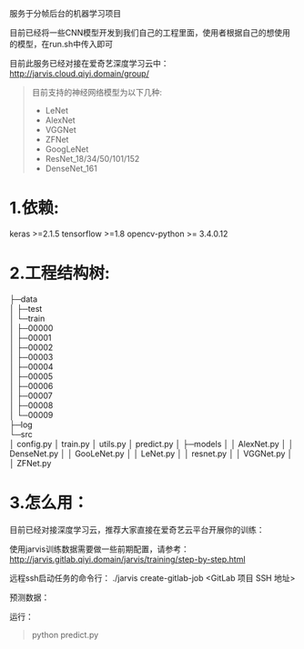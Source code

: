 服务于分帧后台的机器学习项目

目前已经将一些CNN模型开发到我们自己的工程里面，使用者根据自己的想使用的模型，在run.sh中传入即可

目前此服务已经对接在爱奇艺深度学习云中：
http://jarvis.cloud.qiyi.domain/group/


>目前支持的神经网络模型为以下几种:
>- LeNet
>- AlexNet  
>- VGGNet
>- ZFNet
>- GoogLeNet
>- ResNet_18/34/50/101/152
>- DenseNet_161


# 1.依赖:
keras >=2.1.5
tensorflow >=1.8
opencv-python >= 3.4.0.12


# 2.工程结构树:
├─data             
│  ├─test          
│  └─train         
│      ├─00000     
│      ├─00001     
│      ├─00002     
│      ├─00003     
│      ├─00004     
│      ├─00005     
│      ├─00006     
│      ├─00007     
│      ├─00008     
│      └─00009     
├─log              
└─src              
    │  config.py
    │  train.py
    │  utils.py
    │  predict.py
    │
    ├─models
    │  │  AlexNet.py
    │  │  DenseNet.py
    │  │  GooLeNet.py
    │  │  LeNet.py
    │  │  resnet.py
    │  │  VGGNet.py
    │  │  ZFNet.py 


# 3.怎么用：
目前已经对接深度学习云，推荐大家直接在爱奇艺云平台开展你的训练：

使用jarvis训练数据需要做一些前期配置，请参考：
http://jarvis.gitlab.qiyi.domain/jarvis/training/step-by-step.html

远程ssh启动任务的命令行： ./jarvis create-gitlab-job <GitLab 项目 SSH 地址>

预测数据：

运行：
>python predict.py
